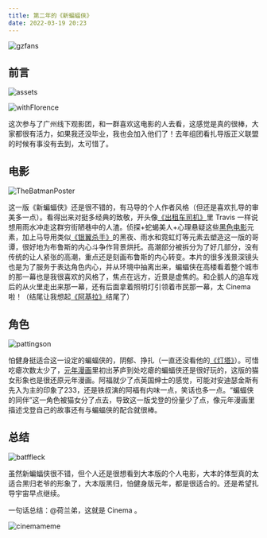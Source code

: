 ```yaml
---
title: 第二年的《新蝙蝠侠》
date: 2022-03-19 20:23
---
```


![gzfans](https://cdn.donaldxdonald.xyz/blog/theBatman/GZTheBatman.jpg)

## 前言

![assets](https://cdn.donaldxdonald.xyz/blog/theBatman/TheBatmanPeripheral.jpg)

![withFlorence](http://cdn.donaldxdonald.xyz/blog/theBatman/TheBatmanWithFlorence.jpg)

这次参与了广州线下观影团，和一群喜欢这电影的人去看，这感觉是真的很棒，大家都很有活力，如果我还没毕业，我也会加入他们了！去年组团看扎导版正义联盟的时候有事没有去到，太可惜了。

## 电影

![TheBatmanPoster](https://cdn.donaldxdonald.xyz/blog/theBatman/batman_ver10_xlg.jpg)

这一版《新蝙蝠侠》还是很不错的，有马导的个人作者风格（但还是喜欢扎导的审美多一点）。看得出来对挺多经典的致敬，开头像[《出租车司机》](https://movie.douban.com/subject/1292222/)里 Travis 一样说想用雨水冲走这群穷街陋巷中的人渣。侦探+蛇蝎美人+心理悬疑这些[黑色电影](https://zh.wikipedia.org/wiki/%E9%BB%91%E8%89%B2%E7%94%B5%E5%BD%B1)元素，加上马导用类似[《银翼杀手》](https://movie.douban.com/subject/1291839/)的黑夜、雨水和霓虹灯等元素去塑造这一版的哥谭，很好地为布鲁斯的内心斗争作背景烘托。高潮部分被拆分为了好几部分，没有传统的让人紧张的高潮，重点还是刻画布鲁斯的内心转变。本片的很多浅景深镜头也是为了服务于表达角色内心，并从环境中抽离出来，蝙蝠侠在高楼看着整个城市的那一幕也是我很喜欢的风格了，焦点在远方，近景是虚焦的。和企鹅人的追车戏后的从火里走出来那一幕，还有后面拿着照明灯引领着市民那一幕，太 Cinema 啦！（结尾让我想起[《阿基拉》](https://movie.douban.com/subject/1302770/)结尾了）

## 角色

![pattingson](https://cdn.donaldxdonald.xyz/blog/theBatman/pattinson.jpg)

怕健身挺适合这一设定的蝙蝠侠的，阴郁、挣扎（一直还没看他的[《灯塔》](https://movie.douban.com/subject/30143336/)）。可惜吃瘪次数太少了，[元年漫画](https://movie.douban.com/subject/5150481/)里初出茅庐到处吃瘪的蝙蝠侠还是很好玩的，这版的猫女形象也是很还原元年漫画。阿福就少了点英国绅士的感觉，可能对安迪瑟金斯有先入为主的印象了233，还是铁叔演的阿福有内味一点，笑话也多一点。“蝙蝠侠的同伴”这一角色被猫女分了点去，导致这一版戈登的份量少了点，像元年漫画里描述戈登自己的故事还有与蝙蝠侠的配合就很棒。

## 总结

![batffleck](https://cdn.myportfolio.com/76efa88f-ace3-44ad-bd9f-acbc9cac7f92/a4d6ccd0-3057-48dd-995e-61a9415a51f4_rw_1200.jpg?h=50ac0e7dead45f15a8c9d4e9711f7d7c)

虽然新蝙蝠侠很不错，但个人还是很想看到大本版的个人电影，大本的体型真的太适合黑归老爷的形象了，大本版黑归，怕健身版元年，都是很适合的。还是希望扎导宇宙早点继续。

一句话总结：@荷兰弟，这就是 Cinema 。

![cinemameme](https://cdn.donaldxdonald.xyz/blog/theBatman/20220319_214559.jpg)